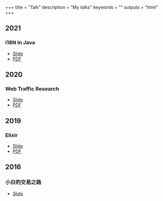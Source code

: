 +++
title = "Talk"
description = "My talks"
keywords = ""
outputs = "html"
+++

## 2021

### i18N in Java

- [Slide](https://talk.bmpi.dev/2021/i18n-java)
- [PDF](https://github.com/bmpi-dev/talk.bmpi.dev/raw/gh-pages/2021/i18n-java/i18n_java.pdf)

## 2020

### Web Traffic Research

- [Slide](https://talk.bmpi.dev/2020/web-traffic-research)
- [PDF](https://github.com/bmpi-dev/talk.bmpi.dev/raw/gh-pages/2020/web-traffic-research/web_traffic_research.pdf)

## 2019

### Elixir

- [Slide](https://talk.bmpi.dev/2019/elixir)
- [PDF](https://github.com/bmpi-dev/talk.bmpi.dev/raw/gh-pages/2019/elixir/elixir.pdf)

## 2016

### 小白的交易之路

- [Slide](/money/road_to_trading/)

